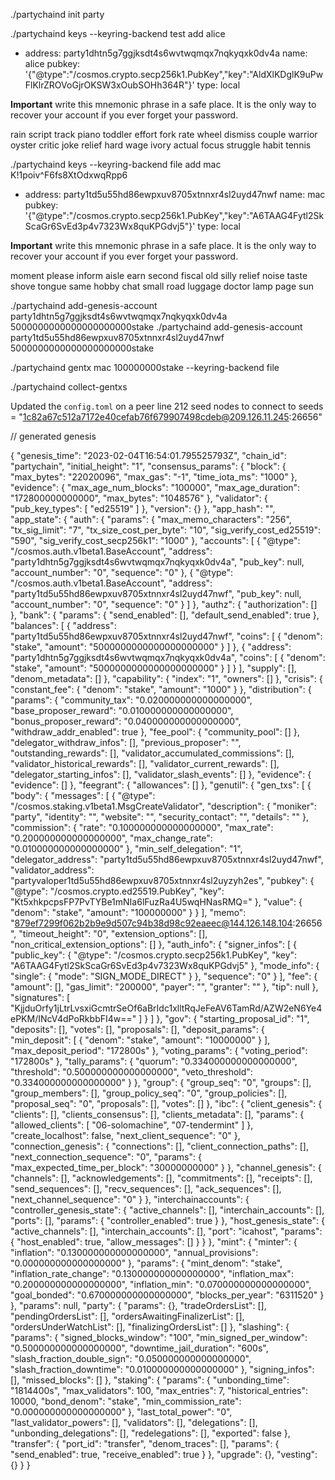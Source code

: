 
./partychaind init party 

./partychaind keys --keyring-backend test add alice  

- address: party1dhtn5g7ggjksdt4s6wvtwqmqx7nqkyqxk0dv4a
  name: alice
  pubkey: '{"@type":"/cosmos.crypto.secp256k1.PubKey","key":"AldXlKDglK9uPwFlKlrZROVoGjrOKSW3xOubSOHh364R"}'
  type: local


**Important** write this mnemonic phrase in a safe place.
It is the only way to recover your account if you ever forget your password.

rain script track piano toddler effort fork rate wheel dismiss couple warrior oyster critic joke relief hard wage ivory actual focus struggle habit tennis

./partychaind keys --keyring-backend file add mac  
K!1poiv^F6fs8XtOdxwqRpp6
- address: party1td5u55hd86ewpxuv8705xtnnxr4sl2uyd47nwf
  name: mac
  pubkey: '{"@type":"/cosmos.crypto.secp256k1.PubKey","key":"A6TAAG4Fytl2SkScaGr6SvEd3p4v7323Wx8quKPGdvj5"}'
  type: local


**Important** write this mnemonic phrase in a safe place.
It is the only way to recover your account if you ever forget your password.

moment please inform aisle earn second fiscal old silly relief noise taste shove tongue same hobby chat small road luggage doctor lamp page sun


./partychaind add-genesis-account party1dhtn5g7ggjksdt4s6wvtwqmqx7nqkyqxk0dv4a 5000000000000000000000stake 
./partychaind add-genesis-account party1td5u55hd86ewpxuv8705xtnnxr4sl2uyd47nwf 5000000000000000000000stake 

./partychaind gentx mac  100000000stake  --keyring-backend file


./partychaind collect-gentxs



Updated the `config.toml` on a peer line 212 seed nodes to connect to 
seeds = "1c82a67c512a7172e40cefab76f679907498cdeb@209.126.11.245:26656"


// generated genesis 

{
  "genesis_time": "2023-02-04T16:54:01.795525793Z",
  "chain_id": "partychain",
  "initial_height": "1",
  "consensus_params": {
    "block": {
      "max_bytes": "22020096",
      "max_gas": "-1",
      "time_iota_ms": "1000"
    },
    "evidence": {
      "max_age_num_blocks": "100000",
      "max_age_duration": "172800000000000",
      "max_bytes": "1048576"
    },
    "validator": {
      "pub_key_types": [
        "ed25519"
      ]
    },
    "version": {}
  },
  "app_hash": "",
  "app_state": {
    "auth": {
      "params": {
        "max_memo_characters": "256",
        "tx_sig_limit": "7",
        "tx_size_cost_per_byte": "10",
        "sig_verify_cost_ed25519": "590",
        "sig_verify_cost_secp256k1": "1000"
      },
      "accounts": [
        {
          "@type": "/cosmos.auth.v1beta1.BaseAccount",
          "address": "party1dhtn5g7ggjksdt4s6wvtwqmqx7nqkyqxk0dv4a",
          "pub_key": null,
          "account_number": "0",
          "sequence": "0"
        },
        {
          "@type": "/cosmos.auth.v1beta1.BaseAccount",
          "address": "party1td5u55hd86ewpxuv8705xtnnxr4sl2uyd47nwf",
          "pub_key": null,
          "account_number": "0",
          "sequence": "0"
        }
      ]
    },
    "authz": {
      "authorization": []
    },
    "bank": {
      "params": {
        "send_enabled": [],
        "default_send_enabled": true
      },
      "balances": [
        {
          "address": "party1td5u55hd86ewpxuv8705xtnnxr4sl2uyd47nwf",
          "coins": [
            {
              "denom": "stake",
              "amount": "5000000000000000000000"
            }
          ]
        },
        {
          "address": "party1dhtn5g7ggjksdt4s6wvtwqmqx7nqkyqxk0dv4a",
          "coins": [
            {
              "denom": "stake",
              "amount": "5000000000000000000000"
            }
          ]
        }
      ],
      "supply": [],
      "denom_metadata": []
    },
    "capability": {
      "index": "1",
      "owners": []
    },
    "crisis": {
      "constant_fee": {
        "denom": "stake",
        "amount": "1000"
      }
    },
    "distribution": {
      "params": {
        "community_tax": "0.020000000000000000",
        "base_proposer_reward": "0.010000000000000000",
        "bonus_proposer_reward": "0.040000000000000000",
        "withdraw_addr_enabled": true
      },
      "fee_pool": {
        "community_pool": []
      },
      "delegator_withdraw_infos": [],
      "previous_proposer": "",
      "outstanding_rewards": [],
      "validator_accumulated_commissions": [],
      "validator_historical_rewards": [],
      "validator_current_rewards": [],
      "delegator_starting_infos": [],
      "validator_slash_events": []
    },
    "evidence": {
      "evidence": []
    },
    "feegrant": {
      "allowances": []
    },
    "genutil": {
      "gen_txs": [
        {
          "body": {
            "messages": [
              {
                "@type": "/cosmos.staking.v1beta1.MsgCreateValidator",
                "description": {
                  "moniker": "party",
                  "identity": "",
                  "website": "",
                  "security_contact": "",
                  "details": ""
                },
                "commission": {
                  "rate": "0.100000000000000000",
                  "max_rate": "0.200000000000000000",
                  "max_change_rate": "0.010000000000000000"
                },
                "min_self_delegation": "1",
                "delegator_address": "party1td5u55hd86ewpxuv8705xtnnxr4sl2uyd47nwf",
                "validator_address": "partyvaloper1td5u55hd86ewpxuv8705xtnnxr4sl2uyzyh2es",
                "pubkey": {
                  "@type": "/cosmos.crypto.ed25519.PubKey",
                  "key": "Kt5xhkpcpsFP7PvTYBe1mNIa6lFuzRa4U5wqHNasRMQ="
                },
                "value": {
                  "denom": "stake",
                  "amount": "100000000"
                }
              }
            ],
            "memo": "879ef7299f062b2b9e9d507c94b38d98c92eaeec@144.126.148.104:26656",
            "timeout_height": "0",
            "extension_options": [],
            "non_critical_extension_options": []
          },
          "auth_info": {
            "signer_infos": [
              {
                "public_key": {
                  "@type": "/cosmos.crypto.secp256k1.PubKey",
                  "key": "A6TAAG4Fytl2SkScaGr6SvEd3p4v7323Wx8quKPGdvj5"
                },
                "mode_info": {
                  "single": {
                    "mode": "SIGN_MODE_DIRECT"
                  }
                },
                "sequence": "0"
              }
            ],
            "fee": {
              "amount": [],
              "gas_limit": "200000",
              "payer": "",
              "granter": ""
            },
            "tip": null
          },
          "signatures": [
            "KjjduOrfy1jLtrLvsxiGcmtrSeOf6aBrIdc1xlltRqJeFeAV6TamRd/AZW2eN6Ye4ePKM/INcV4dPoRkbbFI4w=="
          ]
        }
      ]
    },
    "gov": {
      "starting_proposal_id": "1",
      "deposits": [],
      "votes": [],
      "proposals": [],
      "deposit_params": {
        "min_deposit": [
          {
            "denom": "stake",
            "amount": "10000000"
          }
        ],
        "max_deposit_period": "172800s"
      },
      "voting_params": {
        "voting_period": "172800s"
      },
      "tally_params": {
        "quorum": "0.334000000000000000",
        "threshold": "0.500000000000000000",
        "veto_threshold": "0.334000000000000000"
      }
    },
    "group": {
      "group_seq": "0",
      "groups": [],
      "group_members": [],
      "group_policy_seq": "0",
      "group_policies": [],
      "proposal_seq": "0",
      "proposals": [],
      "votes": []
    },
    "ibc": {
      "client_genesis": {
        "clients": [],
        "clients_consensus": [],
        "clients_metadata": [],
        "params": {
          "allowed_clients": [
            "06-solomachine",
            "07-tendermint"
          ]
        },
        "create_localhost": false,
        "next_client_sequence": "0"
      },
      "connection_genesis": {
        "connections": [],
        "client_connection_paths": [],
        "next_connection_sequence": "0",
        "params": {
          "max_expected_time_per_block": "30000000000"
        }
      },
      "channel_genesis": {
        "channels": [],
        "acknowledgements": [],
        "commitments": [],
        "receipts": [],
        "send_sequences": [],
        "recv_sequences": [],
        "ack_sequences": [],
        "next_channel_sequence": "0"
      }
    },
    "interchainaccounts": {
      "controller_genesis_state": {
        "active_channels": [],
        "interchain_accounts": [],
        "ports": [],
        "params": {
          "controller_enabled": true
        }
      },
      "host_genesis_state": {
        "active_channels": [],
        "interchain_accounts": [],
        "port": "icahost",
        "params": {
          "host_enabled": true,
          "allow_messages": []
        }
      }
    },
    "mint": {
      "minter": {
        "inflation": "0.130000000000000000",
        "annual_provisions": "0.000000000000000000"
      },
      "params": {
        "mint_denom": "stake",
        "inflation_rate_change": "0.130000000000000000",
        "inflation_max": "0.200000000000000000",
        "inflation_min": "0.070000000000000000",
        "goal_bonded": "0.670000000000000000",
        "blocks_per_year": "6311520"
      }
    },
    "params": null,
    "party": {
      "params": {},
      "tradeOrdersList": [],
      "pendingOrdersList": [],
      "ordersAwaitingFinalizerList": [],
      "ordersUnderWatchList": [],
      "finalizingOrdersList": []
    },
    "slashing": {
      "params": {
        "signed_blocks_window": "100",
        "min_signed_per_window": "0.500000000000000000",
        "downtime_jail_duration": "600s",
        "slash_fraction_double_sign": "0.050000000000000000",
        "slash_fraction_downtime": "0.010000000000000000"
      },
      "signing_infos": [],
      "missed_blocks": []
    },
    "staking": {
      "params": {
        "unbonding_time": "1814400s",
        "max_validators": 100,
        "max_entries": 7,
        "historical_entries": 10000,
        "bond_denom": "stake",
        "min_commission_rate": "0.000000000000000000"
      },
      "last_total_power": "0",
      "last_validator_powers": [],
      "validators": [],
      "delegations": [],
      "unbonding_delegations": [],
      "redelegations": [],
      "exported": false
    },
    "transfer": {
      "port_id": "transfer",
      "denom_traces": [],
      "params": {
        "send_enabled": true,
        "receive_enabled": true
      }
    },
    "upgrade": {},
    "vesting": {}
  }
}